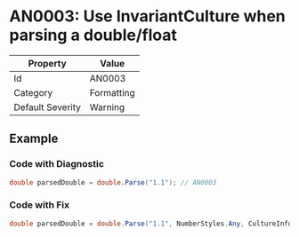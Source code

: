 # AN0003: Use InvariantCulture when parsing a double/float

| Property                    | Value    |
| --------------------------- | -------- |
| Id                          | AN0003   |
| Category                    | Formatting    |
| Default Severity            | Warning  |

## Example

### Code with Diagnostic

```csharp
double parsedDouble = double.Parse("1.1"); // AN0003
```

### Code with Fix

```csharp
double parsedDouble = double.Parse("1.1", NumberStyles.Any, CultureInfo.InvariantCulture);
```
